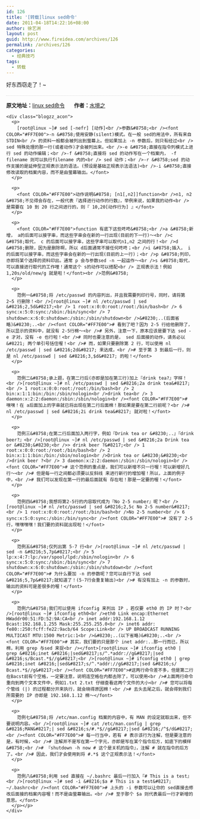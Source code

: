 ```yaml
---
id: 126
title: '[转载]linux sed命令'
date: 2011-04-18T14:22:16+08:00
author: 徐艺洲
layout: post
guid: http://www.fireidea.com/archives/126
permalink: /archives/126
categories:
  - 经典技巧
tags:
  - 转载
---
```

<div id="sina_keyword_ad_area2" class="articalContent   ">
  好东西窃走了！~</p> 
  
  <div class="blogzz_abstract borderc" style="padding-top:15px;margin:20px 0; border:none; border-top:1px dotted #ccc;">
    <div class="blogzz_ainfo" style="margin-bottom:12px;">
      <span style="margin-right:25px;"><strong>原文地址：</strong><a target="_blank" href="http://blog.sina.com.cn/s/blog_6238358c0100hb0z.html" title="linux sed命令">linux sed命令</a></span><span><strong>作者：</strong><a href="http://blog.sina.com.cn/u/1647850892"  title="水境之" target="_blank" >水境之</a></span>
    </div>
    
    <div class="blogzz_acon">
      <p>
        [root@linux ~]# sed [-nefr] [动作]<br />参数&#8758;<br /><font COLOR="#FF7E00">-n &#8758;使用安静(silent)模式。在一般 sed的用法中，所有来自 STDIN<br /> 的资料一般都会被列出到萤幕上。但如果加上 -n 参数后，则只有经过<br /> sed 特殊处理的那一行(或者动作)才会被列出来。<br />-e &#8758;直接在指令列模式上进行 sed 的动作编辑；<br />-f &#8758;直接将 sed 的动作写在一个档案内， -f filename 则可以执行filename 内的<br /> sed 动作；<br />-r &#8758;sed 的动作支援的是延伸型正规表示法的语法。(预设是基础正规表示法语法)<br />-i &#8758;直接修改读取的档案内容，而不是由萤幕输出。</font>
      </p>
      
      <p>
        <font COLOR="#FF7E00">动作说明&#8758; [n1[,n2]]function<br />n1, n2 &#8758;不见得会存在，一般代表『选择进行动作的行数』，举例来说，如果我的动作<br /> 是需要在 10 到 20 行之间进行的，则『 10,20[动作行为] 』</font>
      </p>
      
      <p>
        <font COLOR="#FF7E00">function 有底下这些咚咚&#8758;<br />a &#8758;新增， a的后面可以接字串，而这些字串会在新的一行出现(目前的下一行)～<br />c &#8758;取代， c 的后面可以接字串，这些字串可以取代n1,n2 之间的行！<br />d &#8758;删除，因为是删除啊，所以 d后面通常不接任何咚咚；<br />i &#8758;插入， i的后面可以接字串，而这些字串会在新的一行出现(目前的上一行)；<br />p &#8758;列印，亦即将某个选择的资料印出。通常 p 会与参数sed -n 一起运作～<br />s &#8758;取代，可以直接进行取代的工作哩！通常这个 s的动作可以搭配<br /> 正规表示法！例如 1,20s/old/new/g 就是啦！</font><br />范例&#8758;
      </p>
      
      <p>
        范例一&#8758;将 /etc/passwd 的内容列出，并且我需要列印行号，同时，请将第 2~5 行删除！<br />[root@linux ~]# nl /etc/passwd | sed &#8216;2,5d&#8217;<br /> 1 root:x:0:0:root:/root:/bin/bash<br /> 6 sync:x:5:0:sync:/sbin:/bin/sync<br /> 7 shutdown:x:6:0:shutdown:/sbin:/sbin/shutdown<br />&#8230;..(后面省略)&#8230;..<br /><font COLOR="#FF7E00"># 看到了吧？因为 2-5 行给他删除了，所以显示的资料中，就没有 2-5行棉～<br /># 另外，注意一下，原本应该是要下达 sed -e 才对，没有 -e 也行啦！<br /># 同时也要注意的是， sed 后面接的动作，请务必以 &#8221; 两个单引号括住喔！<br /># 而，如果只要删除第 2 行，可以使用 nl /etc/passwd | sed &#8216;2d&#8217; 来达成，<br /># 至于第 3 到最后一行，则是 nl /etc/passwd | sed &#8216;3,$d&#8217; 的啦！</font>
      </p>
      
      <p>
        范例二&#8758;承上题，在第二行后(亦即是加在第三行)加上『drink tea?』字样！<br />[root@linux ~]# nl /etc/passwd | sed &#8216;2a drink tea&#8217;<br /> 1 root:x:0:0:root:/root:/bin/bash<br /> 2 bin:x:1:1:bin:/bin:/sbin/nologin<br />drink tea<br /> 3 daemon:x:2:2:daemon:/sbin:/sbin/nologin<br /><font COLOR="#FF7E00"># 嘿嘿！在 a后面加上的字串就已将出现在第二行后面棉！那如果是要在第二行前呢？<br /># nl /etc/passwd | sed &#8216;2i drink tea&#8217; 就对啦！</font>
      </p>
      
      <p>
        范例三&#8758;在第二行后面加入两行字，例如『Drink tea or &#8230;..』『drink beer?』<br />[root@linux ~]# nl /etc/passwd | sed &#8216;2a Drink tea or &#8230;&#8230;<br />> drink beer ?&#8217;<br /> 1 root:x:0:0:root:/root:/bin/bash<br /> 2 bin:x:1:1:bin:/bin:/sbin/nologin<br />Drink tea or &#8230;&#8230;<br />drink beer ?<br /> 3 daemon:x:2:2:daemon:/sbin:/sbin/nologin<br /><font COLOR="#FF7E00"># 这个范例的重点是，我们可以新增不只一行喔！可以新增好几行～<br /># 但是每一行之间都必须要以反斜线 来进行新行的增加喔！所以，上面的例子中，<br /># 我们可以发现在第一行的最后面就有 存在啦！那是一定要的喔！</font>
      </p>
      
      <p>
        范例四&#8758;我想将第2-5行的内容取代成为『No 2-5 number』呢？<br />[root@linux ~]# nl /etc/passwd | sed &#8216;2,5c No 2-5 number&#8217;<br /> 1 root:x:0:0:root:/root:/bin/bash<br />No 2-5 number<br /> 6 sync:x:5:0:sync:/sbin:/bin/sync<br /><font COLOR="#FF7E00"># 没有了 2-5 行，嘿嘿嘿嘿！我们要的资料就出现啦！</font>
      </p>
      
      <p>
        范例五&#8758;仅列出第 5-7 行<br />[root@linux ~]# nl /etc/passwd | sed -n &#8216;5,7p&#8217;<br /> 5 lp:x:4:7:lp:/var/spool/lpd:/sbin/nologin<br /> 6 sync:x:5:0:sync:/sbin:/bin/sync<br /> 7 shutdown:x:6:0:shutdown:/sbin:/sbin/shutdown<br /><font COLOR="#FF7E00"># 为什么要加 -n 的参数呢？您可以自行下达 sed &#8216;5,7p&#8217;就知道了！(5-7行会重复输出)<br /># 有没有加上 -n 的参数时，输出的资料可是差很多的喔！</font>
      </p>
      
      <p>
        范例六&#8758;我们可以使用 ifconfig 来列出 IP ，若仅要 eth0 的 IP 时？<br />[root@linux ~]# ifconfig eth0<br />eth0 Link encap:Ethernet HWaddr00:51:FD:52:9A:CA<br /> inet addr:192.168.1.12 Bcast:192.168.1.255 Mask:255.255.255.0<br /> inet6 addr: fe80::250:fcff:fe22:9acb/64 Scope:Link<br /> UP BROADCAST RUNNING MULTICAST MTU:1500 Metric:1<br />&#8230;..(以下省略)&#8230;..<br /><font COLOR="#FF7E00"># 其实，我们要的只是那个 inet addr:..那一行而已，所以棉，利用 grep 与sed 来捉<br /></font>[root@linux ~]# ifconfig eth0 | grep &#8216;inet &#8216;|sed&#8217;s/^.*addr://g&#8217;|sed &#8216;s/Bcast.*$//g&#8217;<br />[root@linux ~]# ifconfig eth0 | grep &#8216;inet &#8216;|sed&#8217;s/^.*addr://g&#8217;|sed &#8216;s/ Bcast.*$//g&#8217;<br /><font COLOR="#FF7E00">#这两行命令差不多，但是第二行在Bacst前有个空格，一定要注意，说明连空格在内都去除了，可以使用<br />#上面两行命令重向到两个文本文件中，例如1.txt 2.txt 仔细查看这两个文件的大小<br /># 您可以将每个管线 (|) 的过程都分开来执行，就会晓得原因棉！<br /># 去头去尾之后，就会得到我们所需要的 IP 亦即是 192.168.1.12 棉～</font>
      </p>
      
      <p>
        范例七&#8758;将 /etc/man.config 档案的内容中，有 MAN 的设定就取出来，但不要说明内容。<br />[root@linux ~]# cat /etc/man.config | grep &#8216;MAN&#8217;| sed &#8216;s/#.*$//g&#8217;|sed &#8216;/^$/d&#8217;<br /><font COLOR="#FF7E00"># 每一行当中，若有 # 表示该行为注解，但是要注意的是，有时候，<br /># 注解并不是写在第一个字元，亦即是写在某个指令后方，如底下的模样&#8758;<br /># 『shutdown -h now # 这个是关机的指令』，注解 # 就在指令的后方了。<br /># 因此，我们才会使用到将 #.*$ 这个正规表示法！</font>
      </p>
      
      <p>
        范例八&#8758;利用 sed 直接在 ~/.bashrc 最后一行加入『# This is a test』<br />[root@linux ~]# sed -i &#8216;$a # This is a test&#8217; ~/.bashrc<br /><font COLOR="#FF7E00"># 上头的 -i 参数可以让你的 sed直接去修改后面接的档案内容喔！而不是由萤幕输出。<br /># 至于那个 $a 则代表最后一行才新增的意思。</font>
      </p></p>
    </div>
  </div>